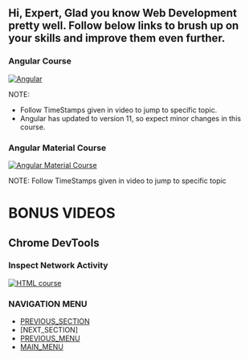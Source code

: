
## Hi, Expert, Glad you know Web Development pretty well. Follow below links to brush up on your skills and improve them even further.

### Angular Course
[![Angular](https://img.youtube.com/vi/2OHbjep_WjQ/0.jpg)](https://www.youtube.com/watch?v=2OHbjep_WjQ)

NOTE:
- Follow TimeStamps given in video to jump to specific topic.
- Angular has updated to version 11, so expect minor changes in this course.

### Angular Material Course
[![Angular Material Course](https://img.youtube.com/vi/jUfEn032IL8/0.jpg)](https://www.youtube.com/watch?v=jUfEn032IL8)

NOTE: Follow TimeStamps given in video to jump to specific topic


# BONUS VIDEOS
## Chrome DevTools

### Inspect Network Activity
[![HTML course](https://img.youtube.com/vi/e1gAyQuIFQo/0.jpg)](https://www.youtube.com/watch?v=e1gAyQuIFQo)

### NAVIGATION MENU
- [PREVIOUS_SECTION](../inter/interDoc.md)
- [NEXT_SECTION]
- [PREVIOUS_MENU](../webDev.md)
- [MAIN_MENU](/README.md)